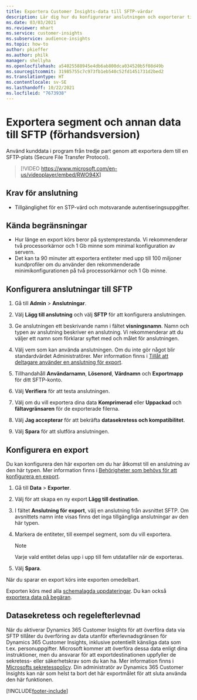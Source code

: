 ```yaml
---
title: Exportera Customer Insights-data till SFTP-värdar
description: Lär dig hur du konfigurerar anslutningen och exporterar till SFTP-plats.
ms.date: 03/03/2021
ms.reviewer: mhart
ms.service: customer-insights
ms.subservice: audience-insights
ms.topic: how-to
author: pkieffer
ms.author: philk
manager: shellyha
ms.openlocfilehash: a54025588945e4db6ab800dca034520b5f08d49b
ms.sourcegitcommit: 31985755c7c973fb1eb540c52fd1451731d2bed2
ms.translationtype: HT
ms.contentlocale: sv-SE
ms.lasthandoff: 10/22/2021
ms.locfileid: "7673938"
---
```

# <a name="export-segments-and-other-data-to-sftp-preview"></a>Exportera segment och annan data till SFTP (förhandsversion)

Använd kunddata i program från tredje part genom att exportera dem till en SFTP-plats (Secure File Transfer Protocol).

> [!VIDEO https://www.microsoft.com/en-us/videoplayer/embed/RWO94X]

## <a name="prerequisites-for-connection"></a>Krav för anslutning

- Tillgänglighet för en STP-värd och motsvarande autentiseringsuppgifter.

## <a name="known-limitations"></a>Kända begränsningar

- Hur länge en export körs beror på systemprestanda. Vi rekommenderar två processorkärnor och 1 Gb minne som minimal konfiguration av servern. 
- Det kan ta 90 minuter att exportera entiteter med upp till 100 miljoner kundprofiler om du använder den rekommenderade minimikonfigurationen på två processorkärnor och 1 Gb minne. 

## <a name="set-up-connection-to-sftp"></a>Konfigurera anslutningar till SFTP

1. Gå till **Admin** > **Anslutningar**.

1. Välj **Lägg till anslutning** och välj **SFTP** för att konfigurera anslutningen.

1. Ge anslutningen ett beskrivande namn i fältet **visningsnamn**. Namn och typen av anslutning beskriver en anslutning. Vi rekommenderar att du väljer ett namn som förklarar syftet med och målet för anslutningen.

1. Välj vem som kan använda anslutningen. Om du inte gör något blir standardvärdet Administratörer. Mer information finns i [Tillåt att deltagare använder en anslutning för export](connections.md#allow-contributors-to-use-a-connection-for-exports).

1. Tillhandahåll **Användarnamn**, **Lösenord**, **Värdnamn** och **Exportmapp** för ditt SFTP-konto.

1. Välj **Verifiera** för att testa anslutningen.

1. Välj om du vill exportera dina data **Komprimerad** eller **Uppackad** och **fältavgränsaren** för de exporterade filerna.

1. Välj **Jag accepterar** för att bekräfta **datasekretess och kompatibilitet**.

1. Välj **Spara** för att slutföra anslutningen.

## <a name="configure-an-export"></a>Konfigurera en export

Du kan konfigurera den här exporten om du har åtkomst till en anslutning av den här typen. Mer information finns i [Behörigheter som behövs för att konfigurera en export](export-destinations.md#set-up-a-new-export).

1. Gå till **Data** > **Exporter**.

1. Välj för att skapa en ny export **Lägg till destination**.

1. I fältet **Anslutning för export**, välj en anslutning från avsnittet SFTP. Om avsnittets namn inte visas finns det inga tillgängliga anslutningar av den här typen.

1. Markera de entiteter, till exempel segment, som du vill exportera.

   > [!NOTE]
   > Varje vald entitet delas upp i upp till fem utdatafiler när de exporteras. 

1. Välj **Spara**.

När du sparar en export körs inte exporten omedelbart.

Exporten körs med alla [schemalagda uppdateringar](system.md#schedule-tab). Du kan också [exportera data på begäran](export-destinations.md#run-exports-on-demand). 

## <a name="data-privacy-and-compliance"></a>Datasekretess och regelefterlevnad

När du aktiverar Dynamics 365 Customer Insights för att överföra data via SFTP tillåter du överföring av data utanför efterlevnadsgränsen för Dynamics 365 Customer Insights, inklusive potentiellt känsliga data som t.ex. personuppgifter. Microsoft kommer att överföra dessa data enligt dina instruktioner, men du ansvarar för att exportdestinationen uppfyller de sekretess- eller säkerhetskrav som du kan ha. Mer information finns i [Microsofts sekretesspolicy](https://go.microsoft.com/fwlink/?linkid=396732).
Din administratör av Dynamics 365 Customer Insights kan när som helst ta bort det här exportmålet för att sluta använda den här funktionen.

[!INCLUDE[footer-include](../includes/footer-banner.md)]
